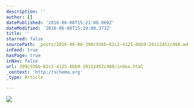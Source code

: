 ```yaml
---
description: ''
author: []
datePublished: '2016-06-08T15:21:08.069Z'
dateModified: '2016-06-08T15:19:00.373Z'
title: ''
starred: false
sourcePath: _posts/2016-06-08-399c936b-61c2-4125-8bb9-28112452c460.md
inFeed: true
hasPage: true
inNav: false
url: 399c936b-61c2-4125-8bb9-28112452c460/index.html
_context: 'http://schema.org'
_type: Article

---
```

![](https://the-grid-user-content.s3-us-west-2.amazonaws.com/448c590a-1bf9-4238-8ad6-adf7621ed9a1.jpg)